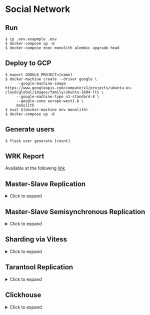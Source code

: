 # Social Network

## Run
````shell script
$ cp .env.exapmple .env
$ docker-compose up -d
$ docker-compose exec monolith alembic upgrade head
````

## Deploy to GCP
````shell script
$ export GOOGLE_PROJECT=[name]
$ docker-machine create --driver google \
     --google-machine-image https://www.googleapis.com/compute/v1/projects/ubuntu-os-cloud/global/images/family/ubuntu-1604-lts \
     --google-machine-type n1-standard-8 \
     --google-zone europe-west1-b \
     monolith
$ eval $(docker-machine env monolith)
$ docker-compose up -d
````

## Generate users
````shell script
$ flask user generate [count]
````

## WRK Report
Available at the following [link](https://github.com/antonLytkin18/otus-highload/blob/master/reports/wrk/wrk.ipynb)

## Master-Slave Replication
<details>
<summary>Click to expand</summary>

````shell script
$ export GOOGLE_PROJECT=[name]
$ docker-machine create --driver google \
     --google-machine-image https://www.googleapis.com/compute/v1/projects/ubuntu-os-cloud/global/images/family/ubuntu-1604-lts \
     --google-machine-type n1-standard-2 \
     monolith-db-slave
$ eval $(docker-machine env monolith-db-slave)
````

Open MySql port by adding firewall rule:
````shell script
$ gcloud compute firewall-rules create monolith-db-slave \
     --allow tcp:10101 \
     --target-tags=docker-machine \
     --description="Allow DB slave connections" \
     --direction=INGRESS 
````

Run containers:
````shell script
$ docker-compose -f docker-compose-replication.yml up -d
$ docker-compose -f docker-compose-replication.yml exec db_slave bash

````

Import actual DB Dump:
````shell script
$ mysql -h34.72.179.20 -uroot -p -P10101 app < dump/app_db.sql
````

Connect to MySql server and run the following command:
````sql
CHANGE MASTER TO
MASTER_HOST='34.78.37.195',
MASTER_PORT=10100,
MASTER_USER='root',
MASTER_PASSWORD='password',
MASTER_LOG_FILE='mysql-bin.000001',
MASTER_LOG_POS=0;

START SLAVE;
````
</details>

## Master-Slave Semisynchronous Replication
<details>
<summary>Click to expand</summary>

Install semi-sync plugin for master:
````shell script
docker-compose exec db mysql -uroot -p \
  -e "INSTALL PLUGIN rpl_semi_sync_master SONAME 'semisync_master.so';"
````

Install semi-sync plugins for slaves:
````shell script
docker-compose -f docker-compose-replication.yml exec db_slave mysql -uroot -p \
  -e "INSTALL PLUGIN rpl_semi_sync_slave SONAME 'semisync_slave.so';"

docker-compose -f docker-compose-replication.yml exec db_slave_1 mysql -uroot -p \
  -e "INSTALL PLUGIN rpl_semi_sync_slave SONAME 'semisync_slave.so';"
````

Enable semi-sync replication on master and show the result:
````shell script
docker-compose exec db mysql -uroot -p \
  -e "SET GLOBAL rpl_semi_sync_master_enabled = 1;" \
  -e "SHOW VARIABLES LIKE 'rpl_semi_sync%';"
````

Enable semi-sync replication on slaves and show the result:
````shell script
docker-compose -f docker-compose-replication.yml exec db_slave mysql -uroot -p \
  -e "SET GLOBAL rpl_semi_sync_slave_enabled = 1;" \
  -e "SHOW VARIABLES LIKE 'rpl_semi_sync%';"

docker-compose -f docker-compose-replication.yml exec db_slave_1 mysql -uroot -p \
  -e "SET GLOBAL rpl_semi_sync_slave_enabled = 1;" \
  -e "SHOW VARIABLES LIKE 'rpl_semi_sync%';"
````
</details>

## Sharding via Vitess
<details>
<summary>Click to expand</summary>

### Preparing environment

Create GCP instance:
````shell script
docker-machine create --driver google \
     --google-machine-image https://www.googleapis.com/compute/v1/projects/ubuntu-os-cloud/global/images/family/ubuntu-1604-lts \
     --google-machine-type n1-standard-4 \
     vitess
eval $(docker-machine env vitess)
````

Open MySql port by adding firewall rule:
````shell script
gcloud compute firewall-rules create vitess \
     --allow tcp:15000,tcp:15001,tcp:15306 \
     --target-tags=docker-machine \
     --description="Sharing vitess ports" \
     --direction=INGRESS
````

Clone vitess repository and run it using docker:
```shell script
git clone https://github.com/vitessio/vitess.git
cd vitess/ && docker build -f docker/local/Dockerfile -t vitess/local .
docker run -p 15000:15000 -p 15001:15001 -p 15306:15306 --rm -it vitess/local
```

Run application with master database:
````
docker-compose up -d
````

Run replica databases:
````
docker-compose -f docker-compose-replication.yml up -d
````

### Move source tables to reshard

Create Vttablet using current master and replica databases:
```shell script
vttablet \
 $TOPOLOGY_FLAGS \
 -logtostderr \
 -tablet-path "zone1-0000000200" \
 -init_keyspace app \
 -init_shard 0 \
 -init_tablet_type replica \
 -port 15200 \
 -grpc_port 16200 \
 -service_map 'grpc-queryservice,grpc-tabletmanager,grpc-updatestream' \
 -db_host 35.195.211.151 \
 -db_port 10100 \
 -db_repl_user root \
 -db_repl_password password \
 -db_filtered_user root \
 -db_filtered_password password \
 -db_app_user root \
 -db_app_password password \
 -db_dba_user root \
 -db_dba_password password \
 -init_db_name_override app \
 -init_populate_metadata \
 > $VTDATAROOT/$tablet_dir/vttablet.out 2>&1 &

vttablet \
 $TOPOLOGY_FLAGS \
 -logtostderr \
 -tablet-path "zone1-0000000201" \
 -init_keyspace app \
 -init_shard 0 \
 -init_tablet_type replica \
 -port 15201 \
 -grpc_port 16201 \
 -service_map 'grpc-queryservice,grpc-tabletmanager,grpc-updatestream' \
 -db_host 35.195.211.151 \
 -db_port 10101 \
 -db_repl_user root \
 -db_repl_password password \
 -db_filtered_user root \
 -db_filtered_password password \
 -db_app_user root \
 -db_app_password password \
 -db_dba_user root \
 -db_dba_password password \
 -init_db_name_override app \
 -init_populate_metadata \
 > $VTDATAROOT/$tablet_dir/vttablet.out 2>&1 &
```

Mark first Vttablet as master:
````shell script
vtctlclient InitShardMaster -force app/0 zone1-200
````

Create new Keyspace for resharding:
````shell script
vtctl $TOPOLOGY_FLAGS CreateKeyspace -sharding_column_name=chat_id chat_message
````

Create new Vttablets for single shard:
````shell script
for i in 300 301; do
 CELL=zone1 TABLET_UID=$i ./scripts/mysqlctl-up.sh
 CELL=zone1 KEYSPACE=chat_message TABLET_UID=$i ./scripts/vttablet-up.sh
done
````

Mark first Vttablet as master:
````shell script
vtctlclient InitShardMaster -force chat_message/0 zone1-300
````

Move table `chat_message`:
````shell script
vtctlclient MoveTables -workflow=app2chat_message app chat_message '{"chat_message":{}}'
````

Show the difference between two sources:
````shell script
vtctlclient VDiff chat_message.app2chat_message

````

Switch read and write operations without downtime:
````shell script
vtctlclient SwitchReads -tablet_type=rdonly chat_message.app2chat_message
vtctlclient SwitchReads -tablet_type=replica chat_message.app2chat_message

vtctlclient SwitchWrites chat_message.app2chat_message
````

Switch application database connection credentials used for `chat_message` table.  
VTGate credentials:
````.env
CHAT_MYSQL_HOST=34.66.217.5
CHAT_MYSQL_PORT=15306
CHAT_MYSQL_USER=mysql_user
CHAT_MYSQL_PASSWORD=mysql_password
CHAT_MYSQL_ROOT_PASSWORD=mysql_password
CHAT_MYSQL_DB=chat_message
````

Drop source table:
````shell script
vtctlclient DropSources chat_message.app2chat_message
````

Now application is using VTGate connection to serve all operations with table `chat_message`.

### Resharding from `0` to `-80, 80-` shards without downtime

Create new Vttablets for shards `-80, 80-`:
````shell script
for i in 400 401; do
 CELL=zone1 TABLET_UID=$i ./scripts/mysqlctl-up.sh
 SHARD=-80 CELL=zone1 KEYSPACE=chat_message TABLET_UID=$i ./scripts/vttablet-up.sh
done

vtctlclient InitShardMaster -force chat_message/-80 zone1-400

for i in 500 501; do
 CELL=zone1 TABLET_UID=$i ./scripts/mysqlctl-up.sh
 SHARD=80- CELL=zone1 KEYSPACE=chat_message TABLET_UID=$i ./scripts/vttablet-up.sh
done

vtctlclient InitShardMaster -force chat_message/80- zone1-500
````

Create and apply VSchema for table `chat_message`. Sharding function is `reverse_bits`.
````shell script
echo '{
    "sharded": true,
    "vindexes": {
      "hash_f": {
        "type": "reverse_bits"
      }
    },
    "tables": {
      "chat_message": {
        "column_vindexes": [
          {
            "column": "chat_id",
            "name": "hash_f"
          }
        ]
      },
      "/.*": {
        "column_vindexes": [
          {
            "column": "chat_id",
            "name": "hash_f"
          }
        ]
      }
    }
}' > chat_vschema.json

vtctl $TOPOLOGY_FLAGS ApplyVSchema -vschema_file=chat_vschema.json chat_message
rm -f chat_vschema.json
````

Reload schema keyspace:
````shell script
vtctlclient ReloadSchemaKeyspace -concurrency=10 chat_message
````

Run resharding:
````shell script
vtctlclient Reshard chat_message.chat2chat '0' '-80,80-'
````

Show the difference between two sources:
````shell script
vtctlclient VDiff chat_message.chat2chat
````

Switch read and write operations without downtime:
````
vtctlclient SwitchReads -tablet_type=rdonly chat_message.chat2chat
vtctlclient SwitchReads -tablet_type=replica chat_message.chat2chat

vtctlclient SwitchWrites chat_message.chat2chat
````

Delete source shard:
````shell script
vtctlclient DeleteShard -recursive chat_message/0
````

### Resharding from `-80` to `-40, 40-80` shards without downtime

Create new Vttablets for shards `-40, 40-80`:

````shell script
for i in 600 601; do
 CELL=zone1 TABLET_UID=$i ./scripts/mysqlctl-up.sh
 SHARD=-40 CELL=zone1 KEYSPACE=chat_message TABLET_UID=$i ./scripts/vttablet-up.sh
done

vtctlclient InitShardMaster -force chat_message/-40 zone1-600

for i in 700 701; do
 CELL=zone1 TABLET_UID=$i ./scripts/mysqlctl-up.sh
 SHARD=40-80 CELL=zone1 KEYSPACE=chat_message TABLET_UID=$i ./scripts/vttablet-up.sh
done

vtctlclient InitShardMaster -force chat_message/40-80 zone1-700
````

Run resharding:
````shell script
vtctlclient Reshard chat_message.chat2chat-80 '-80' '-40,40-80'
````

Show the difference between two sources:
````shell script
vtctlclient VDiff chat_message.chat2chat-80
````

Switch read and write operations without downtime:
````shell script
vtctlclient SwitchReads -tablet_type=rdonly chat_message.chat2chat-80
vtctlclient SwitchReads -tablet_type=replica chat_message.chat2chat-80

vtctlclient SwitchWrites chat_message.chat2chat-80
````

Delete source shard:
````shell script
vtctlclient DeleteShard -recursive chat_message/-80
````
</details>

## Tarantool Replication
<details>
<summary>Click to expand</summary>

1. Start docker-compose:
````shell script
docker-compose up -d
````

2. Run tarantool console and execute script within:
````shell script
docker-compose exec tarantool console
dofile('/opt/tarantool/init.lua')
````

3. Restart replicator container to read binlog and start replication:
````shell script
docker-compose restart tarantool-replicator
````

4. Check replicatord status:
````shell script
docker-compose exec tarantool-replicator systemctl status replicatord
````

5. Analyze replicatord logs:
````shell script
docker-compose exec tarantool-replicator tail -f /var/log/replicatord.log
````

</details>

## Clickhouse
<details>
<summary>Click to expand</summary>

1. Create user table:
````sql
CREATE TABLE default.user (
    id Int64,
    name String,
    last_name String,
    email String,
    birth_date Date,
    password String,
    gender UInt8,
    interests String,
    city String,
    age UInt8
)
ENGINE = MergeTree()
PARTITION BY (age,gender)
ORDER BY (age,gender);
````

2. Create csv file containing user table data, then remove local sql dump:

````shell script
sudo mysqldump -h127.0.0.1 -P10100 -uroot -p --tz-utc --quick --fields-terminated-by=, --fields-optionally-enclosed-by=\" --fields-escaped-by=\  --tab="/var/lib/mysql-files/" app user
sudo rm -f /var/lib/mysql-files/user.sql
````

3. Copy csv file into clickhouse directory, then remove source file from `db` container:
````shell script
docker-compose exec db cat /var/lib/mysql-files/user.txt > clickhouse/dump/user.txt
docker-compose exec db rm -f /var/lib/mysql-files/user.txt
````

4. Apply data from dump into clickhouse `user` table:

````shell script
docker-compose exec clickhouse bash
cat "/dump/user.txt" | clickhouse-client --max_partitions_per_insert_block=0 --query="INSERT INTO default.user FORMAT CSV"
````

</details>